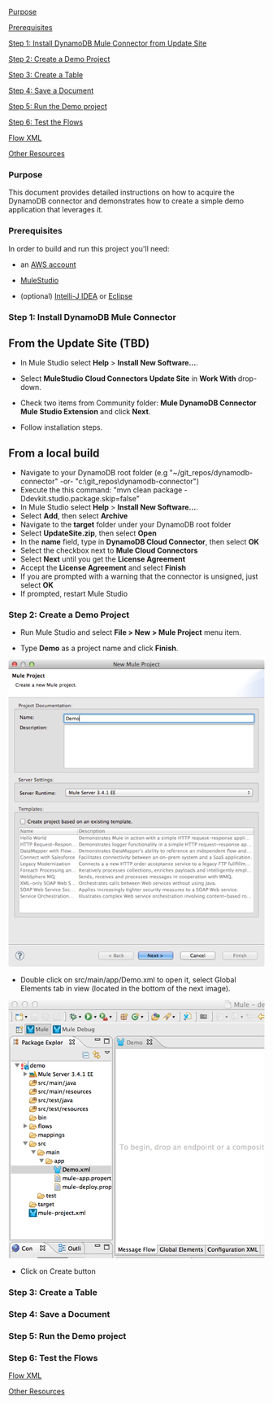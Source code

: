 [Purpose](#purpose)

[Prerequisites](#prerequisites)

[Step 1: Install DynamoDB Mule Connector from Update Site](#step1)

[Step 2: Create a Demo Project](#step2)

[Step 3: Create a Table](#step3)

[Step 4: Save a Document](#step4)

[Step 5: Run the Demo project](#step5)

[Step 6: Test the Flows](#step6)

[Flow XML](#flowXML)

[Other Resources](#other)





### Purpose



This document provides detailed instructions on how to acquire the DynamoDB connector and demonstrates how to create a simple demo application that leverages it.



### Prerequisites



In order to build and run this project you'll need:



* an [AWS account](http://aws.amazon.com/)

* [MuleStudio](http://www.mulesoft.org/download-mule-esb-community-edition)

* (optional) [Intelli-J IDEA](http://www.jetbrains.com/idea/download/) or [Eclipse](http://www.eclipse.org/downloads/)






### Step 1: Install DynamoDB Mule Connector

## From the Update Site (TBD)



*    In Mule Studio select **Help** \> **Install New Software...**.

*    Select **MuleStudio Cloud Connectors Update Site** in **Work With** drop-down.

*    Check two items from Community folder: **Mule DynamoDB Connector Mule Studio Extension** and click **Next**.

*    Follow installation steps.

## From a local build

*    Navigate to your DynamoDB root folder (e.g "~/git_repos/dynamodb-connector" -or- "c:\git_repos\dynamodb-connector")
*    Execute the this command: "mvn clean package -Ddevkit.studio.package.skip=false"
*    In Mule Studio select **Help** \> **Install New Software...**.
*    Select **Add**, then select **Archive**
*    Navigate to the **target** folder under your DynamoDB root folder
*    Select **UpdateSite.zip**, then select **Open**
*    In the **name** field, type in **DynamoDB Cloud Connector**, then select **OK**
*    Select the checkbox next to **Mule Cloud Connectors**
*    Select **Next** until you get the **License Agreement**
*    Accept the **License Agreement** and select **Finish**
*    If you are prompted with a warning that the connector is unsigned, just select **OK**
*    If prompted, restart Mule Studio

### Step 2: Create a Demo Project



*    Run Mule Studio and select **File \> New \> Mule Project** menu item.

*    Type **Demo** as a project name and click **Finish**.

![Create a new Demo project](images/Step2-1.png)

*   Double click on src/main/app/Demo.xml to open it, select Global Elements tab in view (located in the bottom of the next image).

![Create a new Demo project](images/Step2-2.png)

*   Click on Create button



### Step 3: Create a Table

### Step 4: Save a Document

### Step 5: Run the Demo project

### Step 6: Test the Flows

[Flow XML](#flowXML)

[Other Resources](#other)